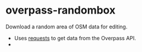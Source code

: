 # overpass-randombox
Download a random area of OSM data for editing.

* Uses [requests](https://github.com/requests/requests) to get data from the Overpass API.
*
